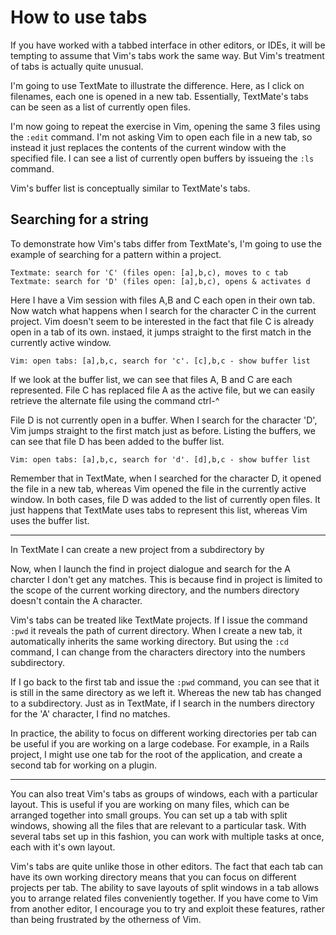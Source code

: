 How to use tabs
===============

If you have worked with a tabbed interface in other editors, or IDEs, it will be tempting to assume that Vim's tabs work the same way. But Vim's treatment of tabs is actually quite unusual. 

I'm going to use TextMate to illustrate the difference. Here, as I click on filenames, each one is opened in a new tab. Essentially, TextMate's tabs can be seen as a list of currently open files. 

I'm now going to repeat the exercise in Vim, opening the same 3 files using the `:edit` command. I'm not asking Vim to open each file in a new tab, so instead it just replaces the contents of the current window with the specified file. I can see a list of currently open buffers by issueing the `:ls` command. 

Vim's buffer list is conceptually similar to TextMate's tabs.

Searching for a string
----------------------

To demonstrate how Vim's tabs differ from TextMate's, I'm going to use the example of searching for a pattern within a project.

    Textmate: search for 'C' (files open: [a],b,c), moves to c tab
    Textmate: search for 'D' (files open: [a],b,c), opens & activates d

Here I have a Vim session with files A,B and C each open in their own tab. Now watch what happens when I search for the character C in the current project. Vim doesn't seem to be interested in the fact that file C is already open in a tab of its own. instaed, it jumps straight to the first match in the currently active window. 

    Vim: open tabs: [a],b,c, search for 'c'. [c],b,c - show buffer list

If we look at the buffer list, we can see that files A, B and C are each represented. File C has replaced file A as the active file, but we can easily retrieve the alternate file using the command ctrl-^

File D is not currently open in a buffer. When I search for the character 'D', Vim jumps straight to the first match just as before. Listing the buffers, we can see that file D has been added to the buffer list. 

    Vim: open tabs: [a],b,c, search for 'd'. [d],b,c - show buffer list

Remember that in TextMate, when I searched for the character D, it opened the file in a new tab, whereas Vim opened the file in the currently active window. In both cases, file D was added to the list of currently open files. It just happens that TextMate uses tabs to represent this list, whereas Vim uses the buffer list.

---

In TextMate I can create a new project from a subdirectory by 

Now, when I launch the find in project dialogue and search for the A charcter I don't get any matches. This is because find in project is limited to the scope of the current working directory, and the numbers directory doesn't contain the A character.

Vim's tabs can be treated like TextMate projects. If I issue the command `:pwd` it reveals the path of current directory. When I create a new tab, it automatically inherits the same working directory. But using the `:cd` command, I can change from the characters directory into the numbers subdirectory. 

If I go back to the first tab and issue the `:pwd` command, you can see that it is still in the same directory as we left it. Whereas the new tab has changed to a subdirectory. Just as in TextMate, if I search in the numbers directory for the 'A' character, I find no matches.

In practice, the ability to focus on different working directories per tab can be useful if you are working on a large codebase. For example, in a Rails project, I might use one tab for the root of the application, and create a second tab for working on a plugin. 

---

You can also treat Vim's tabs as groups of windows, each with a particular layout. This is useful if you are working on many files, which can be arranged together into small groups. You can set up a tab with split windows, showing all the files that are relevant to a particular task. With several tabs set up in this fashion, you can work with multiple tasks at once, each with it's own layout.

Vim's tabs are quite unlike those in other editors. The fact that each tab can have its own working directory means that you can focus on different projects per tab. The ability to save layouts of split windows in a tab allows you to arrange related files conveniently together. If you have come to Vim from another editor, I encourage you to try and exploit these features, rather than being frustrated by the otherness of Vim. 
